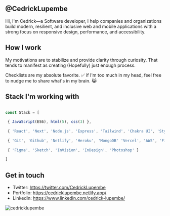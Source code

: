 <h2>@CedrickLupembe</h1>

Hi, I'm Cedrick—a Software developer, I help companies and organizations build modern, resilient, and inclusive web and mobile applications with a strong focus on responsive design, performance, and accessibility.

<h2>How I work</h2>

My motivations are to stabilize and provide clarity through curiosity. That tends to manifest as creating (Hopefully) just enough process.

Checklists are my absolute favorite. :white_check_mark: if I'm too much in my head, feel free to nudge me to share what's in my brain. :joy_cat:

<h2>Stack I'm working with</h2>

 ```javascript

const Stack = [ 

  { JavaScript(ES6), html(5), css(3) },
   
  { 'React', 'Next', 'Node.js', 'Express', 'Tailwind', 'Chakra UI', 'Styled Components', 'Sass'},
   
  { 'Git', 'Github', 'Netlify', 'Heroku', 'MongoDB' 'Vercel', 'AWS', 'Firebase', 'Webpack', 'Postman' },
   
  { 'Figma', 'Sketch', 'InVision', 'InDesign', 'Photoshop' }
  
]


 ```
 
 <h2>Get in touch</h2>
 
* Twitter: <https://twitter.com/CedrickLupembe>
* Portfolio: <https://cedricklupembe.netlify.app/> 
* LinkedIn: <https://www.linkedin.com/cedrick-lupembe/>
 


<p align="left"> <img src="https://komarev.com/ghpvc/?username=cedricklupembe&label=Profile%20views&color=0e75b6&style=flat" alt="cedricklupembe" /> </p>


